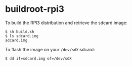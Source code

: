 # buildroot-rpi3

To build the RPI3 distribution and retrieve the sdcard image:

````
$ sh build.sh
$ ls sdcard.img
sdcard.img
````

To flash the image on your `/dev/sdX` sdcard:

````
$ dd if=sdcard.img of=/dev/sdX
````
